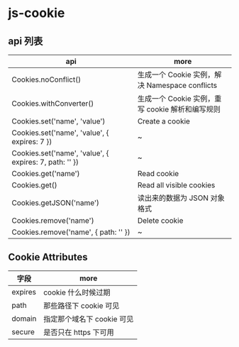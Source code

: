 # js-cookie

## api 列表

api                                                    | more
------------------------------------------------------ | -------------------------------------
Cookies.noConflict()                                   | 生成一个 Cookie 实例，解决 Namespace conflicts
Cookies.withConverter()                                | 生成一个 Cookie 实例，重写 cookie 解析和编写规则
Cookies.set('name', 'value')                           | Create a cookie
Cookies.set('name', 'value', { expires: 7 })           | ~
Cookies.set('name', 'value', { expires: 7, path: '' }) | ~
Cookies.get('name')                                    | Read cookie
Cookies.get()                                          | Read all visible cookies
Cookies.getJSON('name')                                | 读出来的数据为 JSON 对象格式
Cookies.remove('name')                                 | Delete cookie
Cookies.remove('name', { path: '' })                   | ~

## Cookie Attributes

字段      | more
------- | -----------------
expires | cookie 什么时候过期
path    | 那些路径下 cookie 可见
domain  | 指定那个域名下 cookie 可见
secure  | 是否只在 https 下可用
